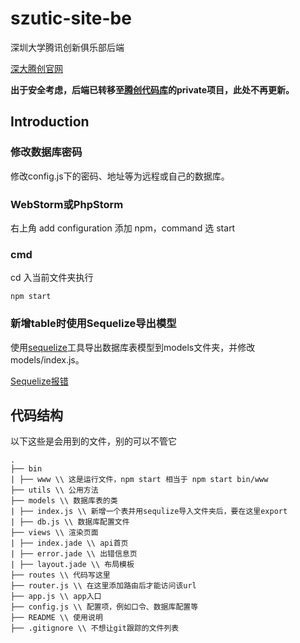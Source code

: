 # szutic-site-be
深圳大学腾讯创新俱乐部后端

[深大腾创官网](http://www.szutic.club)

**出于安全考虑，后端已转移至[腾创代码库](http://git.szutic.club)的private项目，此处不再更新。**

## Introduction

### 修改数据库密码
修改config.js下的密码、地址等为远程或自己的数据库。

### WebStorm或PhpStorm
右上角 add configuration 添加 npm，command 选 start

### cmd
cd 入当前文件夹执行
```
npm start
```

### 新增table时使用Sequelize导出模型
使用[sequelize](https://github.com/andyforever/sequelizer)工具导出数据库表模型到models文件夹，并修改models/index.js。

[Sequelize报错](https://www.jianshu.com/p/c8eb6d2471f8)

## 代码结构
  
  以下这些是会用到的文件，别的可以不管它
  ```
  .
  ├── bin
  |	├── www \\ 这是运行文件，npm start 相当于 npm start bin/www
  ├── utils \\ 公用方法
  ├── models \\ 数据库表的类
  |	├── index.js \\ 新增一个表并用sequlize导入文件夹后，要在这里export
  |	├── db.js \\ 数据库配置文件
  ├── views \\ 渲染页面
  |	├── index.jade \\ api首页
  |	├── error.jade \\ 出错信息页
  |	├── layout.jade \\ 布局模板
  ├── routes \\ 代码写这里
  ├── router.js \\ 在这里添加路由后才能访问该url
  ├── app.js \\ app入口
  ├── config.js \\ 配置项，例如口令、数据库配置等
  ├── README \\ 使用说明
  ├── .gitignore \\ 不想让git跟踪的文件列表
  ```
